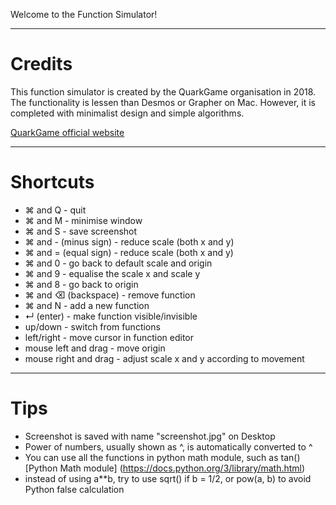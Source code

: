 Welcome to the Function Simulator!

***

# Credits
This function simulator is created by the QuarkGame organisation in 2018.
The functionality is lessen than Desmos or Grapher on Mac.
However, it is completed with minimalist design and simple algorithms.

[QuarkGame official website](https://jiziao6.wixsite.com/quarkgame)

***

# Shortcuts
* ⌘ and Q - quit
* ⌘ and M - minimise window
* ⌘ and S - save screenshot
* ⌘ and - (minus sign) - reduce scale (both x and y)
* ⌘ and = (equal sign) - reduce scale (both x and y)
* ⌘ and 0 - go back to default scale and origin
* ⌘ and 9 - equalise the scale x and scale y
* ⌘ and 8 - go back to origin
* ⌘ and ⌫ (backspace) - remove function
* ⌘ and N - add a new function
* ↵ (enter) - make function visible/invisible
* up/down - switch from functions
* left/right - move cursor in function editor
* mouse left and drag - move origin
* mouse right and drag - adjust scale x and y according to movement

***

# Tips
* Screenshot is saved with name "screenshot.jpg" on Desktop
* Power of numbers, usually shown as ^, is automatically converted to ^
* You can use all the functions in python math module, such as tan()
  [Python Math module] (https://docs.python.org/3/library/math.html)
* instead of using a**b, try to use sqrt() if b = 1/2, or pow(a, b) to avoid Python false calculation
